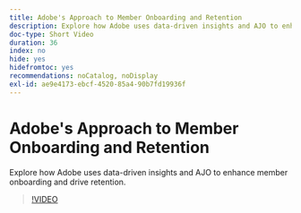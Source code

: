 ```yaml
---
title: Adobe's Approach to Member Onboarding and Retention
description: Explore how Adobe uses data-driven insights and AJO to enhance member onboarding and drive retention.
doc-type: Short Video
duration: 36
index: no
hide: yes
hidefromtoc: yes
recommendations: noCatalog, noDisplay
exl-id: ae9e4173-ebcf-4520-85a4-90b7fd19936f
---
```

# Adobe's Approach to Member Onboarding and Retention

Explore how Adobe uses data-driven insights and AJO to enhance member onboarding and drive retention.

<!-- 62_S655_3442541_35_adobes-approach-to-member-onboarding-and-retention -->
>[!VIDEO](https://video.tv.adobe.com/v/3458282/?learn=on&enablevpops=true)
